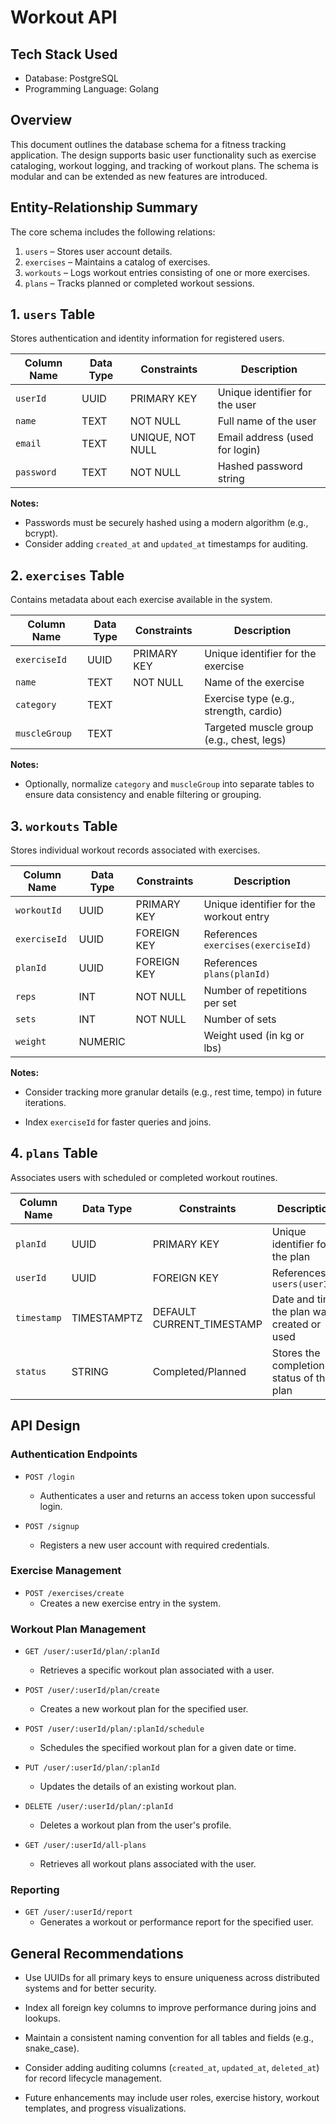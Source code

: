 # Workout API

## Tech Stack Used
- Database: PostgreSQL
- Programming Language: Golang

## Overview

This document outlines the database schema for a fitness tracking application. The design supports basic user functionality such as exercise cataloging, workout logging, and tracking of workout plans. The schema is modular and can be extended as new features are introduced.

## Entity-Relationship Summary

The core schema includes the following relations:

1. `users` – Stores user account details.
2. `exercises` – Maintains a catalog of exercises.
3. `workouts` – Logs workout entries consisting of one or more exercises.
4. `plans` – Tracks planned or completed workout sessions.

## 1. `users` Table

Stores authentication and identity information for registered users.

| Column Name | Data Type | Constraints      | Description                    |
| ----------- | --------- | ---------------- | ------------------------------ |
| `userId`    | UUID      | PRIMARY KEY      | Unique identifier for the user |
| `name`      | TEXT      | NOT NULL         | Full name of the user          |
| `email`     | TEXT      | UNIQUE, NOT NULL | Email address (used for login) |
| `password`  | TEXT      | NOT NULL         | Hashed password string         |

**Notes:**

- Passwords must be securely hashed using a modern algorithm (e.g., bcrypt).
- Consider adding `created_at` and `updated_at` timestamps for auditing.

## 2. `exercises` Table

Contains metadata about each exercise available in the system.

| Column Name   | Data Type | Constraints | Description                               |
| ------------- | --------- | ----------- | ----------------------------------------- |
| `exerciseId`  | UUID      | PRIMARY KEY | Unique identifier for the exercise        |
| `name`        | TEXT      | NOT NULL    | Name of the exercise                      |
| `category`    | TEXT      |             | Exercise type (e.g., strength, cardio)    |
| `muscleGroup` | TEXT      |             | Targeted muscle group (e.g., chest, legs) |

**Notes:**

- Optionally, normalize `category` and `muscleGroup` into separate tables to ensure data consistency and enable filtering or grouping.

## 3. `workouts` Table

Stores individual workout records associated with exercises.

| Column Name  | Data Type | Constraints | Description                             |
| ------------ | --------- | ----------- | --------------------------------------- |
| `workoutId`  | UUID      | PRIMARY KEY | Unique identifier for the workout entry |
| `exerciseId` | UUID      | FOREIGN KEY | References `exercises(exerciseId)`      |
| `planId`     | UUID      | FOREIGN KEY | References `plans(planId)`              |
| `reps`       | INT       | NOT NULL    | Number of repetitions per set           |
| `sets`       | INT       | NOT NULL    | Number of sets                          |
| `weight`     | NUMERIC   |             | Weight used (in kg or lbs)              |

**Notes:**

- Consider tracking more granular details (e.g., rest time, tempo) in future iterations.
   
- Index `exerciseId` for faster queries and joins.

## 4. `plans` Table

Associates users with scheduled or completed workout routines.

| Column Name | Data Type   | Constraints               | Description                                |
| ----------- | ----------- | ------------------------- | ------------------------------------------ |
| `planId`    | UUID        | PRIMARY KEY               | Unique identifier for the plan             |
| `userId`    | UUID        | FOREIGN KEY               | References `users(userId)`                 |
| `timestamp` | TIMESTAMPTZ | DEFAULT CURRENT_TIMESTAMP | Date and time the plan was created or used |
| `status`    | STRING      | Completed/Planned         | Stores the completion status of the plan   |

## API Design

### **Authentication Endpoints**

- `POST /login`    
    - Authenticates a user and returns an access token upon successful login.

- `POST /signup`
    - Registers a new user account with required credentials.

### **Exercise Management**

- `POST /exercises/create`
    - Creates a new exercise entry in the system.

### **Workout Plan Management**

- `GET /user/:userId/plan/:planId`
    - Retrieves a specific workout plan associated with a user.
   
- `POST /user/:userId/plan/create`
    - Creates a new workout plan for the specified user.

- `POST /user/:userId/plan/:planId/schedule`
    - Schedules the specified workout plan for a given date or time.
   
- `PUT /user/:userId/plan/:planId`
    - Updates the details of an existing workout plan.
  
- `DELETE /user/:userId/plan/:planId`
    - Deletes a workout plan from the user's profile.

- `GET /user/:userId/all-plans`
    - Retrieves all workout plans associated with the user.

### **Reporting**

- `GET /user/:userId/report`
    - Generates a workout or performance report for the specified user.

## General Recommendations

- Use UUIDs for all primary keys to ensure uniqueness across distributed systems and for better security.
   
- Index all foreign key columns to improve performance during joins and lookups.
   
- Maintain a consistent naming convention for all tables and fields (e.g., snake_case).
   
- Consider adding auditing columns (`created_at`, `updated_at`, `deleted_at`) for record lifecycle management.
   
- Future enhancements may include user roles, exercise history, workout templates, and progress visualizations.

